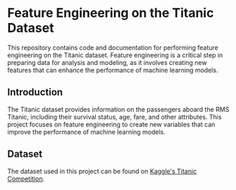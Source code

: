 # Feature Engineering on the Titanic Dataset

This repository contains code and documentation for performing feature engineering on the Titanic dataset. Feature engineering is a critical step in preparing data for analysis and modeling, as it involves creating new features that can enhance the performance of machine learning models.

## Introduction

The Titanic dataset provides information on the passengers aboard the RMS Titanic, including their survival status, age, fare, and other attributes. This project focuses on feature engineering to create new variables that can improve the performance of machine learning models.

## Dataset

The dataset used in this project can be found on [Kaggle's Titanic Competition](https://www.kaggle.com/c/titanic/data).
